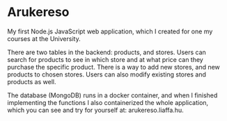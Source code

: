 # Arukereso
My first Node.js JavaScript web application, which I created for one my courses at the University.

There are two tables in the backend: products, and stores. Users can search for products to see in which store and at what price can they purchase the specific product. There is a way to add new stores, and new products to chosen stores. Users can also modify existing stores and products as well.

The database (MongoDB) runs in a docker container, and when I finished implementing the functions I also containerized the whole application, which you can see and try for yourself at: arukereso.liaffa.hu.
